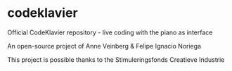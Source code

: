 # codeklavier
Official CodeKlavier repository - live coding with the piano as interface

An open-source project of Anne Veinberg & Felipe Ignacio Noriega

This project is possible thanks to the Stimuleringsfonds Creatieve Industrie
